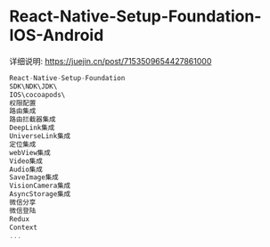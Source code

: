 # React-Native-Setup-Foundation-IOS-Android
详细说明:
https://juejin.cn/post/7153509654427861000
```js
React-Native-Setup-Foundation
SDK\NDK\JDK\
IOS\cocoapods\
权限配置
路由集成
路由拦截器集成
DeepLink集成
UniverseLink集成
定位集成
webView集成
Video集成
Audio集成
SaveImage集成
VisionCamera集成
AsyncStorage集成
微信分享
微信登陆
Redux
Context
...
```

